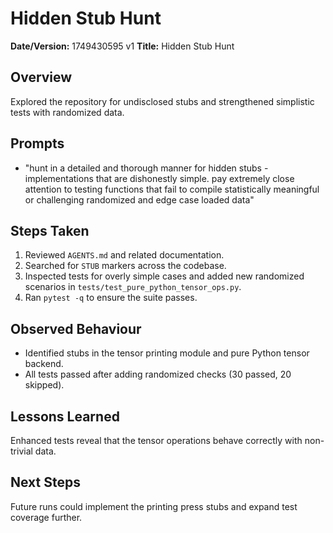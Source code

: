 # Hidden Stub Hunt

**Date/Version:** 1749430595 v1
**Title:** Hidden Stub Hunt

## Overview
Explored the repository for undisclosed stubs and strengthened simplistic tests with randomized data.

## Prompts
- "hunt in a detailed and thorough manner for hidden stubs - implementations that are dishonestly simple. pay extremely close attention to testing functions that fail to compile statistically meaningful or challenging randomized and edge case loaded data"

## Steps Taken
1. Reviewed `AGENTS.md` and related documentation.
2. Searched for `STUB` markers across the codebase.
3. Inspected tests for overly simple cases and added new randomized scenarios in `tests/test_pure_python_tensor_ops.py`.
4. Ran `pytest -q` to ensure the suite passes.

## Observed Behaviour
- Identified stubs in the tensor printing module and pure Python tensor backend.
- All tests passed after adding randomized checks (30 passed, 20 skipped).

## Lessons Learned
Enhanced tests reveal that the tensor operations behave correctly with non-trivial data.

## Next Steps
Future runs could implement the printing press stubs and expand test coverage further.
